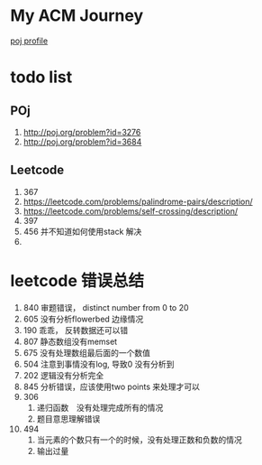 # My ACM Journey
[poj profile](http://poj.org/userstatus?user_id=huxueshiOne)

# todo list
## POj
1. http://poj.org/problem?id=3276
2. http://poj.org/problem?id=3684
## Leetcode
1. 367
2. https://leetcode.com/problems/palindrome-pairs/description/
3. https://leetcode.com/problems/self-crossing/description/
4. 397
5. 456 并不知道如何使用stack 解决
6. 


# leetcode 错误总结
1. 840 审题错误， distinct number from 0 to 20
2. 605 没有分析flowerbed 边缘情况
2. 190 乖乖， 反转数据还可以错
3. 807 静态数组没有memset
4. 675 没有处理数组最后面的一个数值
5. 504 注意到事情没有log, 导致0 没有分析到
6. 202 逻辑没有分析完全
7. 845 分析错误，应该使用two points 来处理才可以
8. 306
    1. 递归函数　没有处理完成所有的情况
    2. 题目意思理解错误
9. 494
    1. 当元素的个数只有一个的时候，没有处理正数和负数的情况
    2. 输出过量


